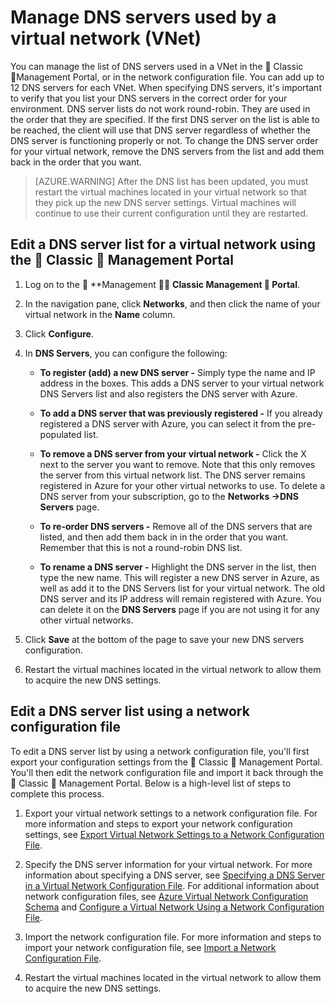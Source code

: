 <properties 
   pageTitle="Manage DNS servers used by a virtual network (VNet)"
   description="Learn how to add and remove DNS servers in a virtual network (vnet)"
   services="virtual-network"
   documentationCenter="na"
   authors="jimdial"
   manager="carmonm"
   editor="tysonn" />
<tags 
   ms.service="virtual-network"
   ms.devlang="na"
   ms.topic="article"
   ms.tgt_pltfrm="na"
   ms.workload="infrastructure-services"
   ms.date="03/15/2016"
   wacn.date=""
   ms.author="jdial" />

# Manage DNS servers used by a virtual network (VNet)

You can manage the list of DNS servers used in a VNet in the  Classic  Management Portal, or in the network configuration file. You can add up to 12 DNS servers for each VNet. When specifying DNS servers, it's important to verify that you list your DNS servers in the correct order for your environment. DNS server lists do not work round-robin. They are used in the order that they are specified. If the first DNS server on the list is able to be reached, the client will use that DNS server regardless of whether the DNS server is functioning properly or not. To change the DNS server order for your virtual network, remove the DNS servers from the list and add them back in the order that you want.

>[AZURE.WARNING] After the DNS list has been updated, you must restart the virtual machines located in your virtual network so that they pick up the new DNS server settings. Virtual machines will continue to use their current configuration until they are restarted.

## Edit a DNS server list for a virtual network using the  Classic  Management Portal

1. Log on to the  **Management  **Classic Management  Portal**.

1. In the navigation pane, click **Networks**, and then click the name of your virtual network in the **Name** column.

1. Click **Configure**.

1. In **DNS Servers**, you can configure the following:

	- **To register (add) a new DNS server -** Simply type the name and IP address in the boxes. This adds a DNS server to your virtual network DNS Servers list and also registers the DNS server with Azure.

	- **To add a DNS server that was previously registered -** If you already registered a DNS server with Azure, you can select it from the pre-populated list.

	- **To remove a DNS server from your virtual network -** Click the X next to the server you want to remove. Note that this only removes the server from this virtual network list. The DNS server remains registered in Azure for your other virtual networks to use. To delete a DNS server from your subscription, go to the **Networks ->DNS Servers** page.

	- **To re-order DNS servers -** Remove all of the DNS servers that are listed, and then add them back in in the order that you want. Remember that this is not a round-robin DNS list.

	- **To rename a DNS server -** Highlight the DNS server in the list, then type the new name. This will register a new DNS server in Azure, as well as add it to the DNS Servers list for your virtual network. The old DNS server and its IP address will remain registered with Azure. You can delete it on the **DNS Servers** page if you are not using it for any other virtual networks.

1. Click **Save** at the bottom of the page to save your new DNS servers configuration.

1. Restart the virtual machines located in the virtual network to allow them to acquire the new DNS settings.

## Edit a DNS server list using a network configuration file

To edit a DNS server list by using a network configuration file, you'll first export your configuration settings from the  Classic  Management Portal. You'll then edit the network configuration file and import it back through the  Classic  Management Portal. Below is a high-level list of steps to complete this process.

1. Export your virtual network settings to a network configuration file. For more information and steps to export your network configuration settings, see [Export Virtual Network Settings to a Network Configuration File](/documentation/articles/virtual-networks-using-network-configuration-file/).

1. Specify the DNS server information for your virtual network. For more information about specifying a DNS server, see [Specifying a DNS Server in a Virtual Network Configuration File](/documentation/articles/virtual-networks-specifying-a-dns-settings-in-a-virtual-network-configuration-file/). For additional information about network configuration files, see [Azure Virtual Network Configuration Schema](https://msdn.microsoft.com/zh-cn/library/azure/jj157100.aspx) and [Configure a Virtual Network Using a Network Configuration File](/documentation/articles/virtual-networks-using-network-configuration-file/).

1. Import the network configuration file. For more information and steps to import your network configuration file, see [Import a Network Configuration File](/documentation/articles/virtual-networks-using-network-configuration-file/).

1. Restart the virtual machines located in the virtual network to allow them to acquire the new DNS settings.
